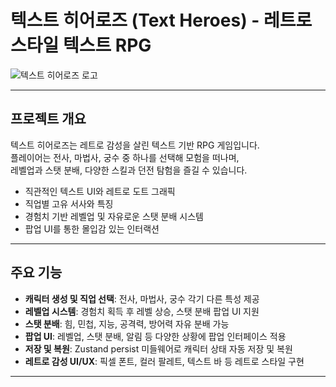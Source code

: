 # 텍스트 히어로즈 (Text Heroes) - 레트로 스타일 텍스트 RPG

![텍스트 히어로즈 로고](./assets/logo.png)

---

## 프로젝트 개요

텍스트 히어로즈는 레트로 감성을 살린 텍스트 기반 RPG 게임입니다.  
플레이어는 전사, 마법사, 궁수 중 하나를 선택해 모험을 떠나며,  
레벨업과 스탯 분배, 다양한 스킬과 던전 탐험을 즐길 수 있습니다.

-   직관적인 텍스트 UI와 레트로 도트 그래픽
-   직업별 고유 서사와 특징
-   경험치 기반 레벨업 및 자유로운 스탯 분배 시스템
-   팝업 UI를 통한 몰입감 있는 인터랙션

---

## 주요 기능

-   **캐릭터 생성 및 직업 선택**: 전사, 마법사, 궁수 각기 다른 특성 제공
-   **레벨업 시스템**: 경험치 획득 후 레벨 상승, 스탯 분배 팝업 UI 지원
-   **스탯 분배**: 힘, 민첩, 지능, 공격력, 방어력 자유 분배 가능
-   **팝업 UI**: 레벨업, 스탯 분배, 알림 등 다양한 상황에 팝업 인터페이스 적용
-   **저장 및 복원**: Zustand persist 미들웨어로 캐릭터 상태 자동 저장 및 복원
-   **레트로 감성 UI/UX**: 픽셀 폰트, 컬러 팔레트, 텍스트 바 등 레트로 스타일 구현

---
